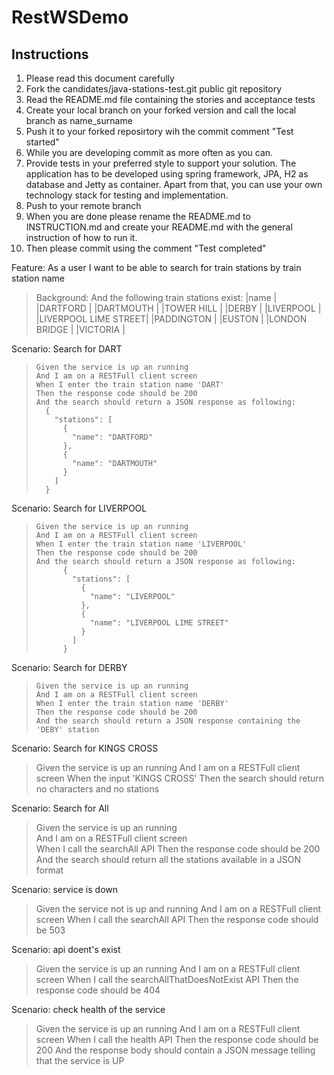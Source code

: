 # RestWSDemo
## Instructions

 1. Please read this document carefully
 2. Fork the candidates/java-stations-test.git public git repository
 3. Read the README.md file containing the stories and acceptance tests
 4. Create your local branch on your forked version and call the local branch as name_surname
 5. Push it to your forked reposirtory wih the commit comment "Test started"
 6. While you are developing commit as more often as you can.
 7. Provide tests in your preferred style to support your solution.
The application has to be developed using spring framework, JPA, H2 as database and Jetty as container. Apart from that, you can use your own technology stack for testing and implementation.
 8. Push to your remote branch
 9. When you are done please rename the README.md to INSTRUCTION.md and create your README.md with the general instruction of how to run it.
 10. Then please commit using the comment "Test completed"

Feature: As a user I want to be able to search for train stations by train station name

>   Background:
>     And the following train stations exist:
>     |name                 |
>     |DARTFORD             |
>     |DARTMOUTH            |
>     |TOWER HILL           |
>     |DERBY                |
>     |LIVERPOOL            |
>     |LIVERPOOL LIME STREET|
>     |PADDINGTON           |
>     |EUSTON               |
>     |LONDON BRIDGE        |
>     |VICTORIA             |

Scenario: Search for DART

>     Given the service is up an running
>     And I am on a RESTFull client screen
>     When I enter the train station name 'DART'
>     Then the response code should be 200
>     And the search should return a JSON response as following:
>       {
>         "stations": [
>           {
>             "name": "DARTFORD"
>           },
>           {
>             "name": "DARTMOUTH"
>           }
>         ]
>       }

Scenario: Search for LIVERPOOL

>     Given the service is up an running
>     And I am on a RESTFull client screen
>     When I enter the train station name 'LIVERPOOL'
>     Then the response code should be 200
>     And the search should return a JSON response as following:
>           {
>             "stations": [
>               {
>                 "name": "LIVERPOOL"
>               },
>               {
>                 "name": "LIVERPOOL LIME STREET"
>               }
>             ]
>           }

Scenario: Search for DERBY

>     Given the service is up an running
>     And I am on a RESTFull client screen
>     When I enter the train station name 'DERBY'
>     Then the response code should be 200
>     And the search should return a JSON response containing the 'DEBY' station

Scenario: Search for KINGS CROSS

>   Given the service is up an running
>   And I am on a RESTFull client screen
>   When the input 'KINGS CROSS'
>   Then the search should return no characters and no stations

Scenario: Search for All

>  Given the service is up an running  
>  And I am on a RESTFull client screen  
>  When I call the searchAll API 
>  Then the response code should be 200  And the search should return all the stations available in a JSON format

Scenario: service is down

>  Given the service not is up and running
>  And I am on a RESTFull client screen
>  When I call the searchAll API
>  Then the response code should be 503

Scenario: api doent's exist
> Given the service is up an running
> And I am on a RESTFull client screen
> When I call the searchAllThatDoesNotExist API
> Then the response code should be 404

Scenario: check health of the service

> Given the service is up an running
> And I am on a RESTFull client screen
> When I call the health API
> Then the response code should be 200
> And the response body should contain a JSON message telling that the service is UP
